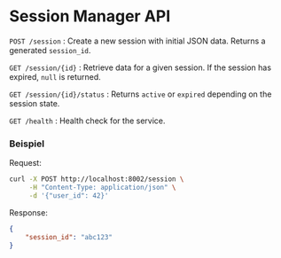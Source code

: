 # Session Manager API

`POST /session`
: Create a new session with initial JSON data. Returns a generated `session_id`.

`GET /session/{id}`
: Retrieve data for a given session. If the session has expired, `null` is returned.

`GET /session/{id}/status`
: Returns `active` or `expired` depending on the session state.

`GET /health`
: Health check for the service.

### Beispiel

Request:
```bash
curl -X POST http://localhost:8002/session \
     -H "Content-Type: application/json" \
     -d '{"user_id": 42}'
```

Response:
```json
{
    "session_id": "abc123"
}
```
